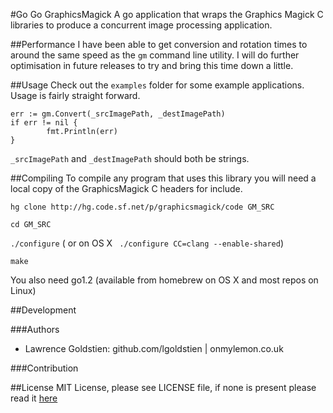 #Go Go GraphicsMagick
A go application that wraps the Graphics Magick C libraries to produce a concurrent image processing application. 

##Performance
I have been able to get conversion and rotation times to around the same speed as the ```gm``` command line utility. I will do further optimisation in future releases to try and bring this time down a little.

##Usage
Check out the ``` examples ``` folder for some example applications. Usage is fairly straight forward.

    err := gm.Convert(_srcImagePath, _destImagePath)
    if err != nil {
            fmt.Println(err)
    }

```_srcImagePath``` and ```_destImagePath``` should both be strings.

##Compiling
To compile any program that uses this library you will need a local copy of the GraphicsMagick C headers for include.

``` hg clone http://hg.code.sf.net/p/graphicsmagick/code GM_SRC ```

``` cd GM_SRC ```

``` ./configure ``` ( or on OS X ``` ./configure CC=clang --enable-shared```)

``` make ```

You also need go1.2 (available from homebrew on OS X and most repos on Linux)

##Development

###Authors

* Lawrence Goldstien: github.com/lgoldstien | onmylemon.co.uk

###Contribution

##License
MIT License, please see LICENSE file, if none is present please read it [here](https://github.com/lgoldstien/goGraphicsMagick/blob/stable/LICENSE)
